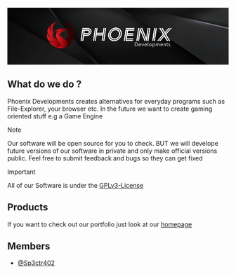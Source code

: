 <img src="phoenix_banner.png"></img>

## What do we do ?
Phoenix Developments creates alternatives for everyday programs such as File-Explorer, your browser etc. In the future we want to create gaming oriented stuff e.g a Game Engine
>[!NOTE]
>Our software will be open source for you to check. BUT we will develope future versions of our software in private and only make official versions public. Feel free to submit feedback and bugs so they can get fixed

>[!IMPORTANT]
>All of our Software is under the [GPLv3-License](https://choosealicense.com/licenses/gpl-3.0/)

## Products
If you want to check out our portfolio just look at our <a href="https://sp3ctr402.github.io/" target="blank">homepage</a>

## Members
- [@Sp3ctr402](https://github.com/Sp3ctr402)

